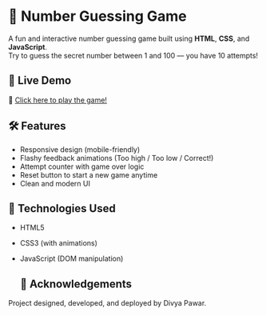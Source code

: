 # 🎯 Number Guessing Game

A fun and interactive number guessing game built using **HTML**, **CSS**, and **JavaScript**.  
Try to guess the secret number between 1 and 100 — you have 10 attempts!

## 🚀 Live Demo

🔗 [Click here to play the game!](https://divyap27.github.io/Number-Guessing-Game/)

## 🛠️ Features

- Responsive design (mobile-friendly)
- Flashy feedback animations (Too high / Too low / Correct!)
- Attempt counter with game over logic
- Reset button to start a new game anytime
- Clean and modern UI

## 📂 Technologies Used

- HTML5
- CSS3 (with animations)
- JavaScript (DOM manipulation)

  ## 🙌 Acknowledgements
Project designed, developed, and deployed by Divya Pawar.
